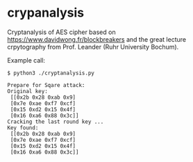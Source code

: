 # crypanalysis
Cryptanalysis of AES cipher based on https://www.davidwong.fr/blockbreakers and the great lecture crpytography from Prof. Leander (Ruhr University Bochum).

Example call:

```shell
$ python3 ./cryptanalysis.py

Prepare for Sqare attack: 
Original key: 
 [[0x2b 0x28 0xab 0x9]
 [0x7e 0xae 0xf7 0xcf]
 [0x15 0xd2 0x15 0x4f]
 [0x16 0xa6 0x88 0x3c]]
Cracking the last round key ...
Key found: 
 [[0x2b 0x28 0xab 0x9]
 [0x7e 0xae 0xf7 0xcf]
 [0x15 0xd2 0x15 0x4f]
 [0x16 0xa6 0x88 0x3c]]
```
